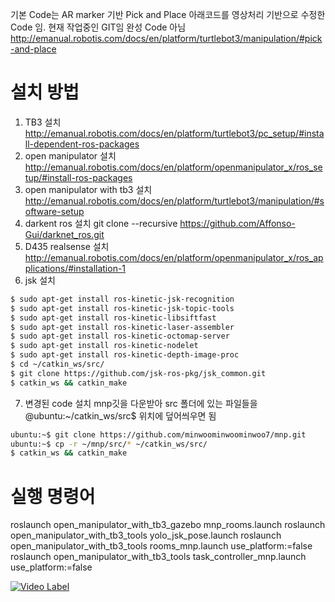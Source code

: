 기본 Code는 AR marker 기반 Pick and Place 아래코드를 영상처리 기반으로 수정한 Code 임. 
현재 작업중인 GIT임 완성 Code 아님
http://emanual.robotis.com/docs/en/platform/turtlebot3/manipulation/#pick-and-place

# 설치 방법  
1. TB3 설치 
http://emanual.robotis.com/docs/en/platform/turtlebot3/pc_setup/#install-dependent-ros-packages
2. open manipulator 설치 
http://emanual.robotis.com/docs/en/platform/openmanipulator_x/ros_setup/#install-ros-packages
3. open manipulator with tb3 설치
http://emanual.robotis.com/docs/en/platform/turtlebot3/manipulation/#software-setup
4. darkent ros 설치 
git clone --recursive https://github.com/Affonso-Gui/darknet_ros.git 
5. D435 realsense 설치
http://emanual.robotis.com/docs/en/platform/openmanipulator_x/ros_applications/#installation-1
6. jsk 설치  
```bash
$ sudo apt-get install ros-kinetic-jsk-recognition
$ sudo apt-get install ros-kinetic-jsk-topic-tools
$ sudo apt-get install ros-kinetic-libsiftfast
$ sudo apt-get install ros-kinetic-laser-assembler
$ sudo apt-get install ros-kinetic-octomap-server
$ sudo apt-get install ros-kinetic-nodelet
$ sudo apt-get install ros-kinetic-depth-image-proc
$ cd ~/catkin_ws/src/
$ git clone https://github.com/jsk-ros-pkg/jsk_common.git
$ catkin_ws && catkin_make
```
7. 변경된 code 설치 
mnp깃을 다운받아 src 폴더에 있는 파일들을 @ubuntu:~/catkin_ws/src$ 위치에 덮어씌우면 됨 
```bash
ubuntu:~$ git clone https://github.com/minwoominwoominwoo7/mnp.git
ubuntu:~$ cp -r ~/mnp/src/* ~/catkin_ws/src/
$ catkin_ws && catkin_make
```

# 실행 명령어  
roslaunch open_manipulator_with_tb3_gazebo mnp_rooms.launch
roslaunch open_manipulator_with_tb3_tools yolo_jsk_pose.launch
roslaunch open_manipulator_with_tb3_tools rooms_mnp.launch use_platform:=false
roslaunch open_manipulator_with_tb3_tools task_controller_mnp.launch use_platform:=false

[![Video Label](http://img.youtube.com/vi/VflIXO7doro/0.jpg)](https://youtu.be/VflIXO7doro?t=0s)
